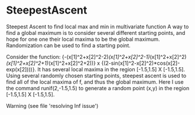 # SteepestAscent
Steepest Ascent to find local max and min in multivariate function
A way to find a global maximum is to consider several different starting points, and hope for one one their local maxima to be the global maximum. Randomization can be used to find a starting point. 

Consider the function: {-(x[1]^2+x[2]^2-2)*(x[1]^2+x[2]^2-1)*(x[1]^2+x[2]^2)*(x[1]^2+x[2]^2+1)*(x[1]^2+x[2]^2+2))} x {(2-sin(x[1]^2-x[2]^2)*cos(x[2]-exp(x[2])))}.
It has several local maxima in the region [-1.5,1.5] X [-1.5,1.5]. 
Using several randomly chosen starting points, steepest ascent is used to find all of the local maxima of f, and thus the global maximum.
Here I use the command runif(2,-1.5,1.5) to generate a random point (x,y) in the region [-1.5,1.5] X [-1.5,1.5]. 

Warning (see file 'resolving Inf issue')
